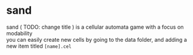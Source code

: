 # sand
sand ( TODO: change title ) is a cellular automata game with a focus on modability  
you can easily create new cells by going to the data folder, and adding a new item titled `[name].cel`  
